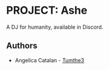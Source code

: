 # PROJECT: Ashe
A DJ for humanity, available in Discord.

## Authors
* Angelica Catalan - [Tumthe3](https://github.com/Tumthe3)